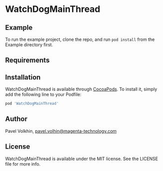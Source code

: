 # WatchDogMainThread


## Example

To run the example project, clone the repo, and run `pod install` from the Example directory first.

## Requirements

## Installation

WatchDogMainThread is available through [CocoaPods](https://cocoapods.org). To install
it, simply add the following line to your Podfile:

```ruby
pod 'WatchDogMainThread'
```

## Author

Pavel Volkhin, pavel.volhin@magenta-technology.com

## License

WatchDogMainThread is available under the MIT license. See the LICENSE file for more info.

